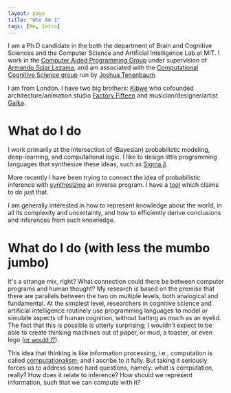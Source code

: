 ```yaml
---
layout: page
title: "Who Am I"
tags: [Me, Intro]
---
```


I am a Ph.D candidate in the both the department of Brain and Cognitive Sciences and the Computer Science and Artificial Intelligence Lab at MIT.  I work in the [Computer Aided Programming Group](http://groups.csail.mit.edu/cap/) under supervision of [Armando Solar Lezama](http://people.csail.mit.edu/asolar/), and am associated with the [Computational Cognitive Science group](http://cocosci.mit.edu) run by [Joshua Tenenbaum](http://web.mit.edu/cocosci/josh.html).

I am from London. I have two big brothers: [Kibwe](http://blog.ted.com/constructing-kinetic-worlds-the-futuristic-films-of-ted-fellow-kibwe-tavares/) who cofounded architecture/animation studio [Factory Fifteen](http://www.factoryfifteen.com/) and musician/designer/artist [Gaika](https://vimeo.com/user19682881).

# What do I do
I work primarily at the intersection of (Bayesian) probabilistic modeling, deep-learning, and computaitonal logic.
I like to design little programming languages that synthesize these ideas, such as [Sigma.jl](https://github.com/zenna/Sigma.jl).

More recently I have been trying to connect the idea of probabilistic inference with [synthesizing](http://homes.cs.washington.edu/~bornholt/post/synthesis-for-architects.html) an inverse program.  I have a [tool](https://github.com/wacabanga/reverseflow) which claims to do just that.

I am generally interested in how to represent knowledge about the world, in all its complexity and uncertainty, and how to efficiently derive conclusions and inferences from such knowledge.

# What do I do (with less the mumbo jumbo)
It's a strange mix, right? What connection could there be between computer programs and human thought?  My research is based on the premise that there are parallels between the two on multiple levels, both analogical and fundamental.  At the simplest level, researchers in cognitive science and artificial intelligence routinely use programming languages to model or simulate aspects of human cognition, without batting as much as an eyelid.  The fact that this is possible is utterly surprising; I wouldn't expect to be able to create thinking machines out of paper, or mud, a toaster, or even lego ([or would I?](https://www.youtube.com/watch?v=cYw2ewoO6c4)).

This idea that thinking is like information processing, i.e., computation is called [computationalism](http://en.wikipedia.org/wiki/Computational_theory_of_mind); and I ascribe to it fully.  But taking it seriously forces us to address some hard questions, namely: what is computation, really? How does it relate to inference? How should we represent information, such that we can compute with it?
